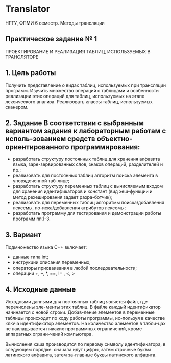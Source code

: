 # Translator
НГТУ, ФПМИ 6 семестр. Методы трансляции

## Практическое задание № 1

ПРОЕКТИРОВАНИЕ И РЕАЛИЗАЦИЯ ТАБЛИЦ, ИСПОЛЬЗУЕМЫХ В ТРАНСЛЯТОРЕ

## 1. Цель работы

Получить представление о видах таблиц, используемых при трансляции программ. Изучить множество операций с таблицами и особенности реализации этих операций для таблиц, используемых на этапе лексического анализа. Реализовать классы таблиц, используемых сканером.

## 2. Задание В соответствии с выбранным вариантом задания к лабораторным работам с исполь-зованием средств объектно-ориентированного программирования:

+ разработать структуру постоянных таблиц для хранения алфавита языка, заре-зервированных слов, знаков операций, разделителей и пр.;
+ реализовать для постоянных таблиц алгоритм поиска элемента в упорядоченной таб-лице;
+ разработать структуру переменных таблиц с вычисляемым входом для хранения идентификаторов и констант (вид хеш-функции и метод рехеширования задает разра-ботчик);
+ реализовать для переменных таблиц алгоритмы поиска/добавления лексемы, по-иска/добавления атрибутов лексемы;
+ разработать программу для тестирования и демонстрации работы программ пп.1-3.

## 3. Вариант

Подмножество языка С++ включает:

+ данные типа int;
+ инструкции описания переменных;
+ операторы присваивания в любой последовательности;
+ операции +, –, *, ==, != , <, >

## 4. Исходные данные

Исходными данными для постоянных таблиц является файл, где перечислены эле-менты этих таблиц. В файле каждый идентификатор начинается с новой строки. Добав-ление элементов в переменные таблицы происходит по ходу работы программы, ис-пользуя в качестве ключа идентификатор элементов. На количество элементов в табли-цах не накладывается никаких программных ограничений, кроме аппаратных ограни-чений компьютера.

Вычисления хэша производится по первому символу идентификатора, в следующем порядке: сначала идут цифры, затем строчные буквы латинского алфавита, затем за-главные буквы латинского алфавита.

